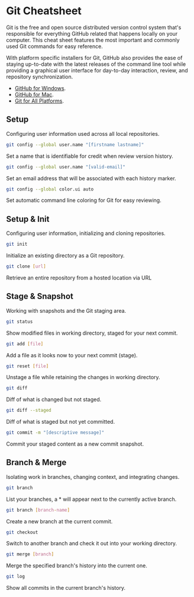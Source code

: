 # Git Cheatsheet

Git is the free and open source distributed version control system that's responsible for everything GitHub related that happens locally on your computer. This cheat sheet features the most important and commonly used Git commands for easy reference.

With platform specific installers for Git, GitHub also provides the ease of staying up-to-date with the latest releases of the command line tool while providing a graphical user interface for day-to-day interaction, review, and repository synchronization.

- [GitHub for Windows](https://windows.github.com).
- [GitHub for Mac](https://mac.github.com).
- [Git for All Platforms](http://git-scm.com).

## Setup

Configuring user information used across all local repositories.

```bash
git config --global user.name "[firstname lastname]"
```

Set a name that is identifiable for credit when review version history.

```bash
git config --global user.name "[valid-email]"
```

Set an email address that will be associated with each history marker.

```bash
git config --global color.ui auto
```

Set automatic command line coloring for Git for easy reviewing.

## Setup & Init

Configuring user information, initializing and cloning repositories.

```bash
git init
```

Initialize an existing directory as a Git repository.

```bash
git clone [url]
```

Retrieve an entire repository from a hosted location via URL

## Stage & Snapshot

Working with snapshots and the Git staging area.

```bash
git status
```

Show modified files in working directory, staged for your next commit.

```bash
git add [file]
```

Add a file as it looks now to your next commit (stage).

```bash
git reset [file]
```

Unstage a file while retaining the changes in working directory.

```bash
git diff
```

Diff of what is changed but not staged.

```bash
git diff --staged
```

Diff of what is staged but not yet committed.

```bash
git commit -m "[descriptive message]"
```

Commit your staged content as a new commit snapshot.

## Branch & Merge

Isolating work in branches, changing context, and integrating changes.

```bash
git branch
```

List your branches, a \* will appear next to the currently active branch.

```bash
git branch [branch-name]
```

Create a new branch at the current commit.

```bash
git checkout
```

Switch to another branch and check it out into your working directory.

```bash
git merge [branch]
```

Merge the specified branch's history into the current one.

```bash
git log
```

Show all commits in the current branch's history.

